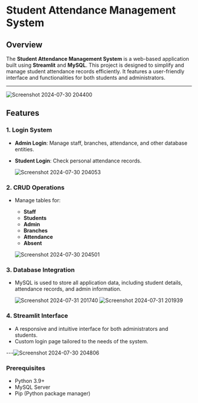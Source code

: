 # Student Attendance Management System

## Overview
The **Student Attendance Management System** is a web-based application built using **Streamlit** and **MySQL**. This project is designed to simplify and manage student attendance records efficiently. It features a user-friendly interface and functionalities for both students and administrators.

---

![Screenshot 2024-07-30 204400](https://github.com/user-attachments/assets/d8c1349b-f1d3-4ec7-abb4-de9d54a901af)


## Features
### 1. **Login System**
   - **Admin Login**: Manage staff, branches, attendance, and other database entities.
   - **Student Login**: Check personal attendance records.

     ![Screenshot 2024-07-30 204053](https://github.com/user-attachments/assets/b3f71c9d-117c-4079-b2bc-9228bd9c7a49)
     

### 2. **CRUD Operations**
   - Manage tables for:
     - **Staff**
     - **Students**
     - **Admin**
     - **Branches**
     - **Attendance**
     - **Absent**
    
     ![Screenshot 2024-07-30 204501](https://github.com/user-attachments/assets/8ef6f178-a9d1-4d0f-9fd2-039c803e8112)

     

### 3. **Database Integration**

   - MySQL is used to store all application data, including student details, attendance records, and admin information.

     ![Screenshot 2024-07-31 201740](https://github.com/user-attachments/assets/4d347b40-dfe7-4929-94ff-36fc76e312de)    ![Screenshot 2024-07-31 201939](https://github.com/user-attachments/assets/a54afd89-3344-4775-9591-d8146193850f)

### 4. **Streamlit Interface**

   - A responsive and intuitive interface for both administrators and students.
   - Custom login page tailored to the needs of the system.

---![Screenshot 2024-07-30 204806](https://github.com/user-attachments/assets/452344d8-926c-4382-8582-4e8cba2173d1)


### Prerequisites
- Python 3.9+
- MySQL Server
- Pip (Python package manager)






